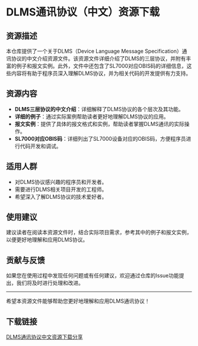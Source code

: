 # DLMS通讯协议（中文）资源下载

## 资源描述

本仓库提供了一个关于DLMS（Device Language Message Specification）通讯协议的中文介绍资源文件。该资源文件详细介绍了DLMS的三层协议，并附有丰富的例子和报文实例。此外，文件中还包含了SL7000对应OBIS码的详细信息，这些内容将有助于程序员深入理解DLMS协议，并为相关代码的开发提供有力支持。

## 资源内容

- **DLMS三层协议的中文介绍**：详细解释了DLMS协议的各个层次及其功能。
- **详细的例子**：通过实际案例帮助读者更好地理解DLMS协议的应用。
- **报文实例**：提供了具体的报文格式和实例，帮助读者掌握DLMS通讯的实际操作。
- **SL7000对应OBIS码**：详细列出了SL7000设备对应的OBIS码，方便程序员进行代码开发和调试。

## 适用人群

- 对DLMS协议感兴趣的程序员和开发者。
- 需要进行DLMS相关项目开发的工程师。
- 希望深入了解DLMS协议的技术爱好者。

## 使用建议

建议读者在阅读本资源文件时，结合实际项目需求，参考其中的例子和报文实例，以便更好地理解和应用DLMS协议。

## 贡献与反馈

如果您在使用过程中发现任何问题或有任何建议，欢迎通过仓库的Issue功能提出，我们将及时进行处理和改进。

---

希望本资源文件能够帮助您更好地理解和应用DLMS通讯协议！

## 下载链接

[DLMS通讯协议中文资源下载分享](https://pan.quark.cn/s/136f4a35f32e)